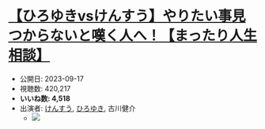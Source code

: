 # [【ひろゆきvsけんすう】やりたい事見つからないと嘆く人へ！【まったり人生相談】](https://www.youtube.com/watch?v=vuTp4IOetF0)
-   公開日: 2023-09-17
-   視聴数: 420,217
-   **いいね数: 4,518**
-   出演者: [けんすう](/rehacq_fan/people/けんすう "wikilink"), [ひろゆき](/rehacq_fan/people/ひろゆき "wikilink"), 古川健介
    - [![](https://img.youtube.com/vi/vuTp4IOetF0/hqdefault.jpg)](https://www.youtube.com/watch?v=vuTp4IOetF0)
